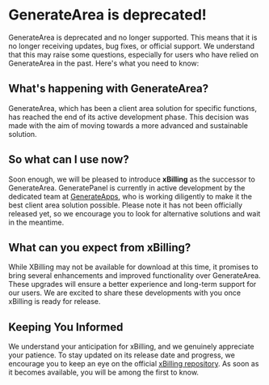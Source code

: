 # GenerateArea is deprecated!

GenerateArea is deprecated and no longer supported. This means that it is no longer receiving updates, bug fixes, or official support. We understand that this may raise some questions, especially for users who have relied on GenerateArea in the past. Here's what you need to know:

## What's happening with GenerateArea?

GenerateArea, which has been a client area solution for specific functions, has reached the end of its active development phase. This decision was made with the aim of moving towards a more advanced and sustainable solution.

## So what can I use now?

Soon enough, we will be pleased to introduce **xBilling** as the successor to GenerateArea. GeneratePanel is currently in active development by the dedicated team at [GenerateApps](https://github.com/GenerateApps/), who is working diligently to make it the best client area solution possible.
Please note it has not been officially released yet, so we encourage you to look for alternative solutions and wait in the meantime.

## What can you expect from xBilling?

While XBilling may not be available for download at this time, it promises to bring several enhancements and improved functionality over GenerateArea. These upgrades will ensure a better experience and long-term support for our users. We are excited to share these developments with you once xBilling is ready for release.

## Keeping You Informed

We understand your anticipation for xBilling, and we genuinely appreciate your patience. To stay updated on its release date and progress, we encourage you to keep an eye on the official [xBilling repository](https://github.com/GenerateApps/xBilling). As soon as it becomes available, you will be among the first to know.
